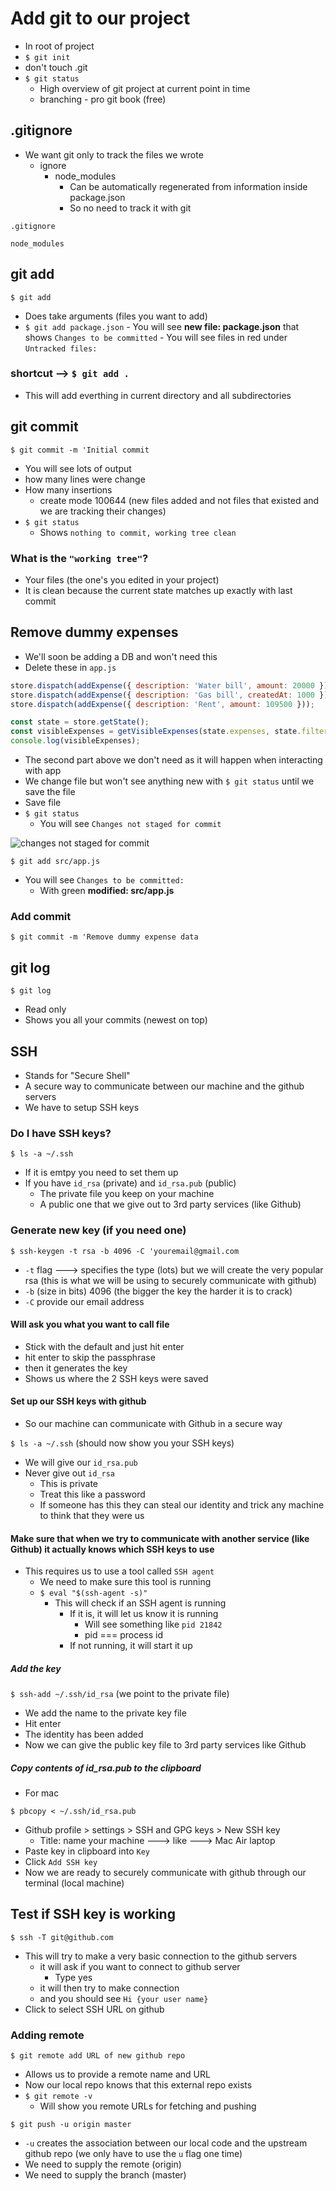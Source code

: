 # Add git to our project
* In root of project
* `$ git init`
* don't touch .git
* `$ git status`
    - High overview of git project at current point in time
    - branching - pro git book (free)

## .gitignore
* We want git only to track the files we wrote
    - ignore
        + node_modules
            * Can be automatically regenerated from information inside package.json
            * So no need to track it with git

`.gitignore`

```
node_modules
```

## git add
`$ git add`

* Does take arguments (files you want to add)
*   `$ git add package.json`
        - You will see **new file: package.json** that shows `Changes to be committed`
        - You will see files in red under `Untracked files:`

### shortcut --> `$ git add .`
* This will add everthing in current directory and all subdirectories

## git commit
`$ git commit -m 'Initial commit`

* You will see lots of output
* how many lines were change
* How many insertions
    - create mode 100644 (new files added and not files that existed and we are tracking their changes)
* `$ git status`
    - Shows `nothing to commit, working tree clean`

### What is the `"working tree"`?
* Your files (the one's you edited in your project)
* It is clean because the current state matches up exactly with last commit

## Remove dummy expenses
* We'll soon be adding a DB and won't need this
* Delete these in `app.js`

```js
store.dispatch(addExpense({ description: 'Water bill', amount: 20000 }));
store.dispatch(addExpense({ description: 'Gas bill', createdAt: 1000 }));
store.dispatch(addExpense({ description: 'Rent', amount: 109500 }));

const state = store.getState();
const visibleExpenses = getVisibleExpenses(state.expenses, state.filters);
console.log(visibleExpenses);
```

* The second part above we don't need as it will happen when interacting with app
* We change file but won't see anything new with `$ git status` until we save the file
* Save file
* `$ git status`
    - You will see `Changes not staged for commit`

![changes not staged for commit](https://i.imgur.com/YzIiVOB.png)

`$ git add src/app.js`

* You will see `Changes to be committed:`
    - With green **modified: src/app.js**

### Add commit
`$ git commit -m 'Remove dummy expense data`

## git log
`$ git log`

* Read only
* Shows you all your commits (newest on top)

## SSH
* Stands for "Secure Shell"
* A secure way to communicate between our machine and the github servers
* We have to setup SSH keys

### Do I have SSH keys?
`$ ls -a ~/.ssh`

* If it is emtpy you need to set them up
* If you have `id_rsa` (private) and `id_rsa.pub` (public)
    - The private file you keep on your machine
    - A public one that we give out to 3rd party services (like Github)

### Generate new key (if you need one)
`$ ssh-keygen -t rsa -b 4096 -C 'youremail@gmail.com`

* `-t` flag ---> specifies the type (lots) but we will create the very popular rsa (this is what we will be using to securely communicate with github)
* `-b` (size in bits) 4096 (the bigger the key the harder it is to crack)
* `-C` provide our email address

#### Will ask you what you want to call file
* Stick with the default and just hit enter
* hit enter to skip the passphrase
* then it generates the key
* Shows us where the 2 SSH keys were saved

#### Set up our SSH keys with github
* So our machine can communicate with Github in a secure way

`$ ls -a ~/.ssh` (should now show you your SSH keys)

* We will give our `id_rsa.pub`
* Never give out `id_rsa`
    - This is private
    - Treat this like a password
    - If someone has this they can steal our identity and trick any machine to think that they were us

#### Make sure that when we try to communicate with another service (like Github) it actually knows which SSH keys to use
* This requires us to use a tool called `SSH agent`
    - We need to make sure this tool is running
    - `$ eval "$(ssh-agent -s)"`
        + This will check if an SSH agent is running
            * If it is, it will let us know it is running
                - Will see something like `pid 21842`
                - pid === process id
            * If not running, it will start it up 

##### Add the key
`$ ssh-add ~/.ssh/id_rsa` (we point to the private file)

* We add the name to the private key file
* Hit enter
* The identity has been added
* Now we can give the public key file to 3rd party services like Github

##### Copy contents of id_rsa.pub to the clipboard
* For mac

`$ pbcopy < ~/.ssh/id_rsa.pub`

* Github profile > settings > SSH and GPG keys > New SSH key
    - Title: name your machine ---> like ---> Mac Air laptop
* Paste key in clipboard into `Key`
* Click `Add SSH key`
* Now we are ready to securely communicate with github through our terminal (local machine)

## Test if SSH key is working
`$ ssh -T git@github.com`

* This will try to make a very basic connection to the github servers
    - it will ask if you want to connect to github server
        + Type yes
    - it will then try to make connection
    - and you should see `Hi {your user name}`
* Click to select SSH URL on github

### Adding remote
`$ git remote add URL of new github repo`

* Allows us to provide a remote name and URL
* Now our local repo knows that this external repo exists
* `$ git remote -v`
    - Will show you remote URLs for fetching and pushing

`$ git push -u origin master`

* `-u` creates the association between our local code and the upstream github repo (we only have to use the `u` flag one time)
* We need to supply the remote (origin)
* We need to supply the branch (master)
